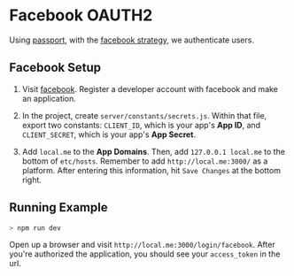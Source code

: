 # Facebook OAUTH2

Using [passport](http://passportjs.org/), with the [facebook strategy](https://github.com/jaredhanson/passport-facebook), we authenticate users.

## Facebook Setup

1. Visit [facebook](https://developers.facebook.com/apps). Register a developer account with facebook and make an application.

2. In the project, create `server/constants/secrets.js`. Within that file, export two constants: `CLIENT_ID`, which is your app's **App ID**, and `CLIENT_SECRET`, which is your app's **App Secret**.

3. Add `local.me` to the **App Domains**. Then, add `127.0.0.1 local.me` to the bottom of `etc/hosts`. Remember to add `http://local.me:3000/` as a platform. After entering this information, hit `Save Changes` at the bottom right.

## Running Example
```BASH
> npm run dev
```

Open up a browser and visit `http://local.me:3000/login/facebook`. After you're authorized the application, you should see your `access_token` in the url. 
